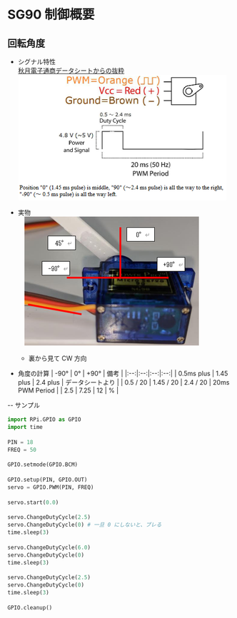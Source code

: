 # SG90 制御概要
## 回転角度
- シグナル特性  
  [秋月電子通商データシートからの抜粋](http://akizukidenshi.com/catalog/g/gM-08761/)  
  ![シグナル特性](image/sg90-signal.png)  

- 実物  
　![実物](image/sg90.png)
  - 裏から見て CW 方向

- 角度の計算
  | -90° | 0° | +90° | 備考 |
  |:--:|:--:|:--:|:--:|
  | 0.5ms plus | 1.45 plus | 2.4 plus | データシートより |
  | 0.5 / 20 | 1.45 / 20 | 2.4 / 20 | 20ms PWM Period |
  | 2.5 | 7.25 | 12 | % |

-- サンプル  
  ```python
  import RPi.GPIO as GPIO
  import time

  PIN = 18
  FREQ = 50

  GPIO.setmode(GPIO.BCM)

  GPIO.setup(PIN, GPIO.OUT)
  servo = GPIO.PWM(PIN, FREQ)

  servo.start(0.0)

  servo.ChangeDutyCycle(2.5)
  servo.ChangeDutyCycle(0) # 一旦 0 にしないと、ブレる
  time.sleep(3)

  servo.ChangeDutyCycle(6.0)
  servo.ChangeDutyCycle(0)
  time.sleep(3)

  servo.ChangeDutyCycle(2.5)
  servo.ChangeDutyCycle(0)
  time.sleep(3)

  GPIO.cleanup()
  ```